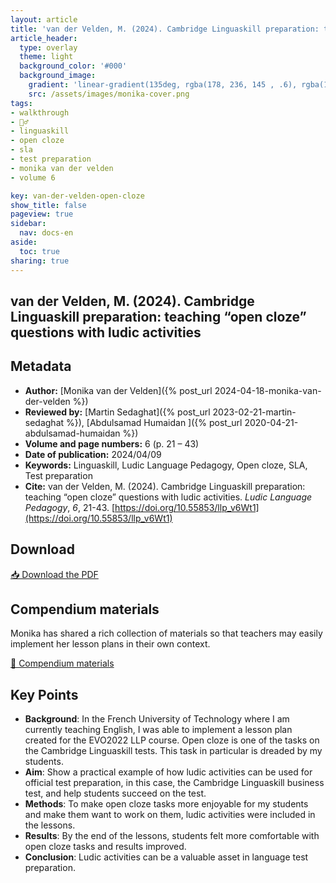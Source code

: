 ```yaml
---
layout: article
title: 'van der Velden, M. (2024). Cambridge Linguaskill preparation: teaching "open cloze" questions with ludic activities'
article_header:
  type: overlay
  theme: light
  background_color: '#000'
  background_image:
    gradient: 'linear-gradient(135deg, rgba(178, 236, 145 , .6), rgba(147, 81, 182, .6))'
    src: /assets/images/monika-cover.png
tags:
- walkthrough
- 🚶‍♂️
- linguaskill
- open cloze
- sla
- test preparation
- monika van der velden
- volume 6

key: van-der-velden-open-cloze
show_title: false
pageview: true
sidebar:
  nav: docs-en
aside:
  toc: true
sharing: true
---
```


<head>
<meta name="citation_title" content="Cambridge Linguaskill preparation: teaching “open cloze” questions with ludic activities">
<meta name="citation_author" content="van der Velden, Monika">
<meta name="citation_publication_date" content="2024/04/09">
<meta name="citation_journal_title" content="Ludic Language Pedagogy">
<meta name="citation_volume" content="6">
<meta name="citation_firstpage" content="21">
<meta name="citation_lastpage" content="43">
<meta name="citation_pdf_url" content="https://llpjournal.org/assets/publication-pdfs/van-der-Velden-walkthrough-open-cloze-tasks.pdf">
</head>


## van der Velden, M. (2024). Cambridge Linguaskill preparation: teaching “open cloze” questions with ludic activities

<!--more-->

## Metadata

- **Author:** [Monika van der Velden]({% post_url 2024-04-18-monika-van-der-velden %})
- **Reviewed by:** [Martin Sedaghat]({% post_url 2023-02-21-martin-sedaghat %}), [Abdulsamad Humaidan
]({% post_url 2020-04-21-abdulsamad-humaidan %})
- **Volume and page numbers:** 6 (p. 21 – 43)
- **Date of publication:** 2024/04/09
- **Keywords:** Linguaskill, Ludic Language Pedagogy, Open cloze, SLA, Test preparation
- **Cite:** van der Velden, M. (2024). Cambridge Linguaskill preparation: teaching “open cloze” questions with ludic activities. *Ludic Language Pedagogy*, *6*, 21-43. [https://doi.org/10.55853/llp_v6Wt1](https://doi.org/10.55853/llp_v6Wt1) 
## Download

<a class="button button--action button--rounded button--lg" href="/assets/publication-pdfs/van-der-Velden-walkthrough-open-cloze-tasks.pdf"><i class="fas fa-file-download"></i> 📥 Download the PDF </a>


## Compendium materials

Monika has shared a rich collection of materials so that teachers may easily implement her lesson plans in their own context.

<a class="button button--action button--rounded button--lg" href="https://docs.google.com/document/d/1Dmmoe3ds_vghz_Oh7vRC4xUN6-zYgTWIW2ROEr-EOdg/edit?usp=sharing"><i class="fas fa-file-download"></i> 📝 Compendium materials </a>

## Key Points

- **Background**: In the French University of Technology where I am currently teaching English, I was able to implement a lesson plan created for the EVO2022 LLP course. Open cloze is one of the tasks on the Cambridge Linguaskill tests. This task in particular is dreaded by my students.
- **Aim**: Show a practical example of how ludic activities can be used for official test preparation, in this case, the Cambridge Linguaskill business test, and help students succeed on the test.
- **Methods**: To make open cloze tasks more enjoyable for my students and make them want to work on them, ludic activities were included in the lessons.
- **Results**: By the end of the lessons, students felt more comfortable with open cloze tasks and results improved.
- **Conclusion**: Ludic activities can be a valuable asset in language test preparation.
